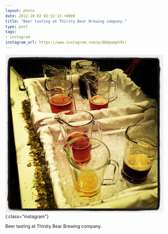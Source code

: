 ```yaml
---
layout: photo
date: 2012-10-02 02:52:13 +0000
title: "Beer tasting at Thirsty Bear Brewing company."
type: post
tags:
- instagram
instagram_url: https://www.instagram.com/p/QQ4pwmpt9t/
---
```


![Instagram - QQ4pwmpt9t](/img/QQ4pwmpt9t.jpg){:class="instagram"}

Beer tasting at Thirsty Bear Brewing company.
